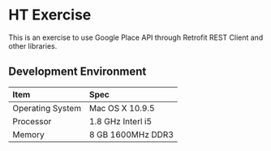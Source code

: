 HT Exercise
===========
This is an exercise to use Google Place API through Retrofit REST Client and other libraries.

## Development Environment
| Item                  | Spec               |
| :-------------------- | :----------------- |
| Operating System      | Mac OS X 10.9.5    |
| Processor             | 1.8 GHz Interl i5  |
| Memory                | 8 GB 1600MHz DDR3  |


